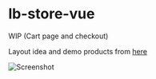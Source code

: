 # lb-store-vue

WIP (Cart page and checkout)

Layout idea and demo products from [here](https://auth0.com/blog/state-management-in-svelte-applications/)

![Screenshot](https://i.imgur.com/FRVPuRg.png)